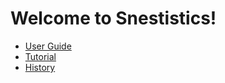 Welcome to Snestistics!
=======================
* [User Guide](user-guide)
* [Tutorial](tutorial)
* [History](history)
